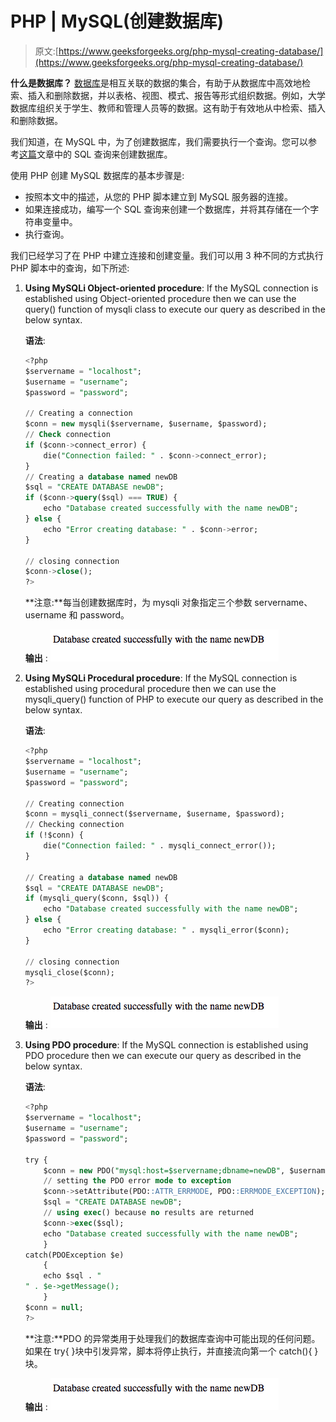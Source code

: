 # PHP | MySQL(创建数据库)

> 原文:[https://www.geeksforgeeks.org/php-mysql-creating-database/](https://www.geeksforgeeks.org/php-mysql-creating-database/)

**什么是数据库？**
[数据库](https://www.geeksforgeeks.org/database-management-system-introduction-set-1/)是相互关联的数据的集合，有助于从数据库中高效地检索、插入和删除数据，并以表格、视图、模式、报告等形式组织数据。例如，大学数据库组织关于学生、教师和管理人员等的数据。这有助于有效地从中检索、插入和删除数据。

我们知道，在 MySQL 中，为了创建数据库，我们需要执行一个查询。您可以参考[这篇](https://www.geeksforgeeks.org/sql-create/)文章中的 SQL 查询来创建数据库。

使用 PHP 创建 MySQL 数据库的基本步骤是:

*   按照本文中的描述，从您的 PHP 脚本建立到 MySQL 服务器的连接。
*   如果连接成功，编写一个 SQL 查询来创建一个数据库，并将其存储在一个字符串变量中。
*   执行查询。

我们已经学习了在 PHP 中建立连接和创建变量。我们可以用 3 种不同的方式执行 PHP 脚本中的查询，如下所述:

1.  **Using MySQLi Object-oriented procedure**: If the MySQL connection is established using Object-oriented procedure then we can use the query() function of mysqli class to execute our query as described in the below syntax.

    **语法**:

    ```sql
    <?php
    $servername = "localhost";
    $username = "username";
    $password = "password";

    // Creating a connection
    $conn = new mysqli($servername, $username, $password);
    // Check connection
    if ($conn->connect_error) {
        die("Connection failed: " . $conn->connect_error);
    } 
    // Creating a database named newDB
    $sql = "CREATE DATABASE newDB";
    if ($conn->query($sql) === TRUE) {
        echo "Database created successfully with the name newDB";
    } else {
        echo "Error creating database: " . $conn->error;
    }

    // closing connection
    $conn->close();
    ?>

    ```

    **注意:**每当创建数据库时，为 mysqli 对象指定三个参数 servername、username 和 password。

    **输出** :
    ![](img/0372ad54130b5c274b7db023ff338eca.png)

2.  **Using MySQLi Procedural procedure**: If the MySQL connection is established using procedural procedure then we can use the mysqli_query() function of PHP to execute our query as described in the below syntax.

    **语法**:

    ```sql
    <?php
    $servername = "localhost";
    $username = "username";
    $password = "password";

    // Creating connection
    $conn = mysqli_connect($servername, $username, $password);
    // Checking connection
    if (!$conn) {
        die("Connection failed: " . mysqli_connect_error());
    }

    // Creating a database named newDB
    $sql = "CREATE DATABASE newDB";
    if (mysqli_query($conn, $sql)) {
        echo "Database created successfully with the name newDB";
    } else {
        echo "Error creating database: " . mysqli_error($conn);
    }

    // closing connection
    mysqli_close($conn);
    ?>

    ```

    **输出** :
    ![](img/0372ad54130b5c274b7db023ff338eca.png)

3.  **Using PDO procedure**: If the MySQL connection is established using PDO procedure then we can execute our query as described in the below syntax.

    **语法**:

    ```sql
    <?php
    $servername = "localhost";
    $username = "username";
    $password = "password";

    try {
        $conn = new PDO("mysql:host=$servername;dbname=newDB", $username, $password);
        // setting the PDO error mode to exception
        $conn->setAttribute(PDO::ATTR_ERRMODE, PDO::ERRMODE_EXCEPTION);
        $sql = "CREATE DATABASE newDB";
        // using exec() because no results are returned
        $conn->exec($sql);
        echo "Database created successfully with the name newDB";
        }
    catch(PDOException $e)
        {
        echo $sql . "
    " . $e->getMessage();
        }
    $conn = null;
    ?>

    ```

    **注意:**PDO 的异常类用于处理我们的数据库查询中可能出现的任何问题。如果在 try{ }块中引发异常，脚本将停止执行，并直接流向第一个 catch(){ }块。

    **输出** :
    ![](img/0372ad54130b5c274b7db023ff338eca.png)